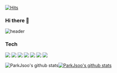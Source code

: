 [![Hits](https://hits.sh/github.com/ParkJsoo.svg?style=for-the-badge&label=Hello&color=3178c6&labelColor=41b883&logo=github)](https://hits.sh/github.com/ParkJsoo/)
### Hi there 👋
![header](https://capsule-render.vercel.app/api?type=Waving&color=auto&height=300&section=header&text=Henry's%20github&fontSize=90)

### Tech
<img src="https://img.shields.io/badge/HTML5-E34F26?style=flat-square&logo=HTML5&logoColor=white"/>   <img src="https://img.shields.io/badge/CSS3-1572B6?style=flat-square&logo=CSS3&logoColor=white"/>   <img src="https://img.shields.io/badge/Sass-CC6699?style=flat-square&logo=Sass&logoColor=white"/>   <img src="https://img.shields.io/badge/Bootstrap-7952B3?style=flat-square&logo=Bootstrap&logoColor=white"/>
<img src="https://img.shields.io/badge/JavaScript-F7DF1E?style=flat-square&logo=JavaScript&logoColor=white"/>   <img src="https://img.shields.io/badge/TypeScript-3178C6?style=flat-square&logo=TypeScript&logoColor=white"/>   <img src="https://img.shields.io/badge/Vue.js-4FC08D?style=flat-square&logo=Vue.js&logoColor=white"/>

![ParkJsoo's github stats](https://github-readme-stats.vercel.app/api?username=ParkJsoo&theme=vue&show_icons=true)[![ParkJsoo's github stats](https://github-readme-stats.vercel.app/api/top-langs/?username=ParkJsoo&show_icons=true&hide_border=true&title_color=004386&icon_color=004386&layout=compact)](https://github.com/ParkJsoo)

<!--
**ParkJsoo/ParkJsoo** is a ✨ _special_ ✨ repository because its `README.md` (this file) appears on your GitHub profile.

Here are some ideas to get you started:

- 🔭 I’m currently working on ...
- 🌱 I’m currently learning ...
- 👯 I’m looking to collaborate on ...
- 🤔 I’m looking for help with ...
- 💬 Ask me about ...
- 📫 How to reach me: ...
- 😄 Pronouns: ...
- ⚡ Fun fact: ...
-->
